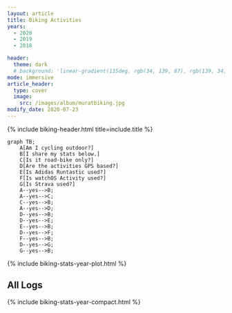 ```yaml
---
layout: article
title: Biking Activities
years:
  - 2020
  - 2019
  - 2018

header:
  theme: dark
  # background: 'linear-gradient(135deg, rgb(34, 139, 87), rgb(139, 34, 139))'     
mode: immersive
article_header:
  type: cover
  image:
    src: /images/album/muratbiking.jpg  
modify_date: 2020-07-23       
---
```


{% include biking-header.html title=include.title %}

```mermaid
graph TB;
    A[Am I cycling outdoor?]
    B[I share my stats below.]
    C[Is it road-bike only?]
    D[Are the activities GPS based?]
    E[Is Adidas Runtastic used?]
    F[Is watchOS Activity used?]
    G[Is Strava used?]
    A--yes-->B;
    A--yes-->C;
    C--yes-->B; 
    A--yes-->D; 
    D--yes-->B; 
    D--yes-->E;
    E--yes-->B;
    D--yes-->F;
    F--yes-->B;
    D--yes-->G;
    G--yes-->B;
```
{% include biking-stats-year-plot.html %}

## All Logs

{% include biking-stats-year-compact.html %}
